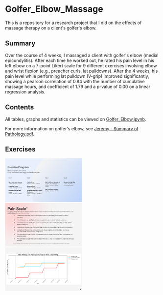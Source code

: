 # Golfer_Elbow_Massage
This is a repository for a research project that I did on the effects of massage therapy on a client's golfer's elbow.
## Summary
<p>Over the course of 4 weeks, I massaged a client with golfer's elbow (medial epicondylitis). After each time he worked out, he rated his pain level in his left elbow on a 7-point Likert scale for 9 different exercises involving elbow and wrist flexion (e.g., preacher curls, lat pulldowns). After the 4 weeks, his pain level while performing lat pulldown (V-grip) improved significantly, showing a pearson correlation of 0.84 with the number of cumulative massage hours, and coefficient of 1.79 and a p-value of 0.00 on a linear regression analysis.</p>

## Contents

All tables, graphs and statistics can be viewed on [Golfer_Elbow.ipynb](Golfer_Elbow.ipynb).

For more information on golfer's elbow, see [Jeremy - Summary of Pathology.pdf](Summary_of_Pathology.pdf).

## Exercises

<img src="images/Golfer Elbow - Exercises.png" alt="Exercises done by the client" width="50%">
<img src="images/Golfer Elbow - Pain Scale.png" alt="Exercises done by the client" width="50%">
<img src="images/Golfer Elbow - Improvement.png" alt="Exercises done by the client" width="50%">
